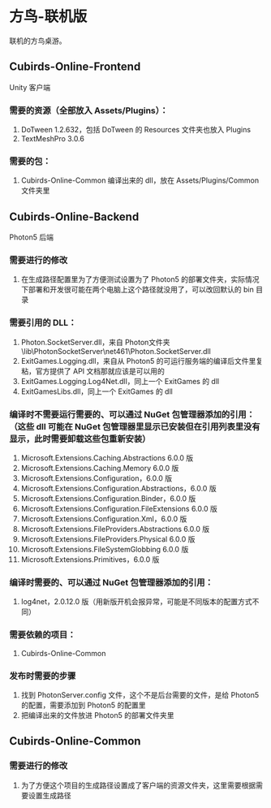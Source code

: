 # 方鸟-联机版
联机的方鸟桌游。

## Cubirds-Online-Frontend
Unity 客户端

### 需要的资源（全部放入 Assets/Plugins）：
1. DoTween 1.2.632，包括 DoTween 的 Resources 文件夹也放入 Plugins
2. TextMeshPro 3.0.6

### 需要的包：
1. Cubirds-Online-Common 编译出来的 dll，放在 Assets/Plugins/Common 文件夹里

## Cubirds-Online-Backend
Photon5 后端

### 需要进行的修改
1. 在生成路径配置里为了方便测试设置为了 Photon5 的部署文件夹，实际情况下部署和开发很可能在两个电脑上这个路径就没用了，可以改回默认的 bin 目录

### 需要引用的 DLL：
1. Photon.SocketServer.dll，来自 Photon文件夹\lib\PhotonSocketServer\net461\Photon.SocketServer.dll
2. ExitGames.Logging.dll，来自从 Photon5 的可运行服务端的编译后文件里复粘，官方提供了 API 文档那就应该是可以用的
3. ExitGames.Logging.Log4Net.dll，同上一个 ExitGames 的 dll
4. ExitGamesLibs.dll，同上一个 ExitGames 的 dll

### 编译时不需要运行需要的、可以通过 NuGet 包管理器添加的引用：<br/>（这些 dll 可能在 NuGet 包管理器里显示已安装但在引用列表里没有显示，此时需要卸载这些包重新安装）
1. Microsoft.Extensions.Caching.Abstractions 6.0.0 版
2. Microsoft.Extensions.Caching.Memory 6.0.0 版
3. Microsoft.Extensions.Configuration，6.0.0 版
4. Microsoft.Extensions.Configuration.Abstractions，6.0.0 版
5. Microsoft.Extensions.Configuration.Binder，6.0.0 版
6. Microsoft.Extensions.Configuration.FileExtensions 6.0.0 版
7. Microsoft.Extensions.Configuration.Xml，6.0.0 版
8. Microsoft.Extensions.FileProviders.Abstractions 6.0.0 版
9. Microsoft.Extensions.FileProviders.Physical 6.0.0 版
10. Microsoft.Extensions.FileSystemGlobbing 6.0.0 版
11. Microsoft.Extensions.Primitives，6.0.0 版

### 编译时需要的、可以通过 NuGet 包管理器添加的引用：
1. log4net，2.0.12.0 版（用新版开机会报异常，可能是不同版本的配置方式不同）

### 需要依赖的项目：
1. Cubirds-Online-Common

### 发布时需要的步骤
1. 找到 PhotonServer.config 文件，这个不是后台需要的文件，是给 Photon5 的配置，需要添加到 Photon5 的配置里
2. 把编译出来的文件放进 Photon5 的部署文件夹里

## Cubirds-Online-Common

### 需要进行的修改
1. 为了方便这个项目的生成路径设置成了客户端的资源文件夹，这里需要根据需要设置生成路径
